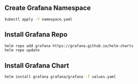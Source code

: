 ## Create Grafana Namespace
```sh
kubectl apply -f namespace.yaml
```

## Install Grafana Repo
```sh
helm repo add grafana https://grafana.github.io/helm-charts
helm repo update
```

## Install Grafana Chart
```sh
helm install grafana grafana/grafana -f values.yaml
```